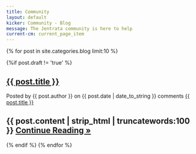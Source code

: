```yaml
---
title: Community
layout: default
kicker: Community - Blog
message: The Jentrata community is here to help
current-cm: current_page_item
---
```


{% for post in site.categories.blog limit:10 %}

{%if post.draft != 'true' %}

 <h2><a href="{{ post.url }}">{{ post.title }}</a></h2>
 
 <div class="posted">Posted by <span class="author">{{ post.author }}</span> on {{ post.date | date_to_string }} comments <a href="{{ post.url }}#disqus_thread">{{ post.title }}</a></div>

{{ post.content | strip_html | truncatewords:100 }}
 <a href="{{ post.url }}" title="Continue Reading">Continue Reading &raquo;</a>
-------------
{% endif %}
{% endfor %}

